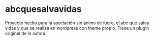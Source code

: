 # abcquesalvavidas
Proyecto hecho para la asociación sin ánimo de lucro, el abc que salva vidas y que se realiza en wordpress con theme propio. Tiene un plugin original de la autora.
